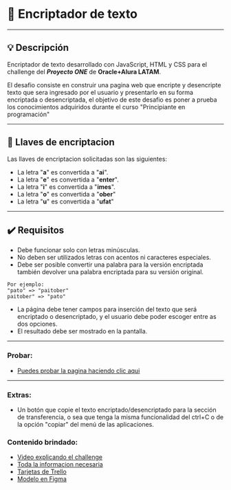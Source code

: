 
# 🔏 Encriptador de texto

---

## 💡 Descripción

Encriptador de texto desarrollado con JavaScript, HTML y CSS para el challenge del **_Proyecto ONE_** de **Oracle+Alura LATAM**.

El desafio consiste en construir una pagina web que encripte y desencripte texto que sera ingresado por el usuario y presentarlo en su forma encriptada o desencriptada, el objetivo de este desafio es poner a prueba los conocimientos adquiridos durante el curso "Principiante en programación"

---

## 🔑 Llaves de encriptacion

Las llaves de encriptacion solicitadas son las siguientes:

- La letra "**a**" es convertida a "**ai**".
- La letra "**e**" es convertida a "**enter**".
- La letra "**i**" es convertida a "**imes**".
- La letra "**o**" es convertida a "**ober**"
- La letra "**u**" es convertida a "**ufat**"

---

## ✔️ Requisitos

- Debe funcionar solo con letras minúsculas.
- No deben ser utilizados letras con acentos ni caracteres especiales.
- Debe ser posible convertir una palabra para la versión encriptada también devolver una palabra encriptada para su versión original.

```
Por ejemplo:
"pato" => "paitober"
paitober" => "pato"
```

- La página debe tener campos para inserción del texto que será encriptado o desencriptado, y el usuario debe poder escoger entre as dos opciones.
- El resultado debe ser mostrado en la pantalla.

---

### Probar:

- [Puedes probar la pagina haciendo clic aqui](https://marcoantonio159.github.io/encriptador-text-oracle-one/ "Puedes probar la pagina haciendo clic aqui")

---

### Extras:

- Un botón que copie el texto encriptado/desencriptado para la sección de transferencia, o sea que tenga la misma funcionalidad del ctrl+C o de la opción "copiar" del menú de las aplicaciones.

### Contenido brindado:
- [Video explicando el challenge](http://https://youtu.be/BLgio_oPkLw "Video explicando el challende")
- [Toda la informacion necesaria](https://www.aluracursos.com/challenges/challenge-one-logica/sprint01-construye-un-encriptador-texto-con-javascript "Toda la informacion necesaria")
- [Tarjetas de Trello](https://trello.com/b/WTdfcewC/encriptador-de-texto-alura-challenges-one "Tarjetas de Trello")
- [Modelo en Figma](https://www.figma.com/file/trP3p5nEh7XUyB3n2bomjP/Alura-Challenge---Desaf%C3%ADo-1---L%C3%B3gica "Modelo en Figma")